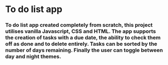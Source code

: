 # To do list app

### To do list app created completely from scratch, this project utilises vanilla Javascript, CSS and HTML. The app supports the creation of tasks with a due date, the ability to check them off as done and to delete entirely. Tasks can be sorted by the number of days remaining. Finally the user can toggle between day and night themes.
